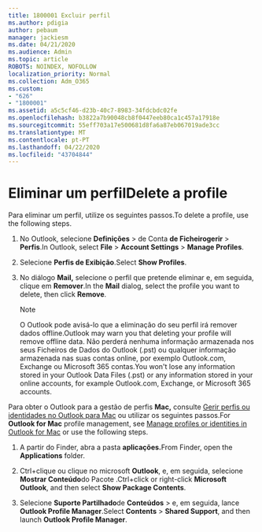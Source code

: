 ```yaml
---
title: 1800001 Excluir perfil
ms.author: pdigia
author: pebaum
manager: jackiesm
ms.date: 04/21/2020
ms.audience: Admin
ms.topic: article
ROBOTS: NOINDEX, NOFOLLOW
localization_priority: Normal
ms.collection: Adm_O365
ms.custom:
- "626"
- "1800001"
ms.assetid: a5c5cf46-d23b-40c7-8983-34fdcbdc02fe
ms.openlocfilehash: b3822a7b90048cb8f0447eeb80ca1c457a17918e
ms.sourcegitcommit: 55eff703a17e500681d8fa6a87eb067019ade3cc
ms.translationtype: MT
ms.contentlocale: pt-PT
ms.lasthandoff: 04/22/2020
ms.locfileid: "43704844"
---
```

# <a name="delete-a-profile"></a><span data-ttu-id="546c7-102">Eliminar um perfil</span><span class="sxs-lookup"><span data-stu-id="546c7-102">Delete a profile</span></span>

<span data-ttu-id="546c7-103">Para eliminar um perfil, utilize os seguintes passos.</span><span class="sxs-lookup"><span data-stu-id="546c7-103">To delete a profile, use the following steps.</span></span>
  
1. <span data-ttu-id="546c7-104">No Outlook, selecione **Definições** \> de Conta **de Ficheirogerir** \> **Perfis**.</span><span class="sxs-lookup"><span data-stu-id="546c7-104">In Outlook, select **File** \> **Account Settings** \> **Manage Profiles**.</span></span>

2. <span data-ttu-id="546c7-105">Selecione **Perfis de Exibição**.</span><span class="sxs-lookup"><span data-stu-id="546c7-105">Select **Show Profiles**.</span></span>

3. <span data-ttu-id="546c7-106">No diálogo **Mail,** selecione o perfil que pretende eliminar e, em seguida, clique em **Remover**.</span><span class="sxs-lookup"><span data-stu-id="546c7-106">In the **Mail** dialog, select the profile you want to delete, then click **Remove**.</span></span>

    > [!NOTE]
    > <span data-ttu-id="546c7-107">O Outlook pode avisá-lo que a eliminação do seu perfil irá remover dados offline.</span><span class="sxs-lookup"><span data-stu-id="546c7-107">Outlook may warn you that deleting your profile will remove offline data.</span></span> <span data-ttu-id="546c7-108">Não perderá nenhuma informação armazenada nos seus Ficheiros de Dados do Outlook (.pst) ou qualquer informação armazenada nas suas contas online, por exemplo Outlook.com, Exchange ou Microsoft 365 contas.</span><span class="sxs-lookup"><span data-stu-id="546c7-108">You won't lose any information stored in your Outlook Data Files (.pst) or any information stored in your online accounts, for example Outlook.com, Exchange, or Microsoft 365 accounts.</span></span>
  
<span data-ttu-id="546c7-109">Para obter o Outlook para a gestão de perfis **Mac,** consulte [Gerir perfis ou identidades no Outlook para Mac](https://support.office.com/article/fed2a955-74df-4a24-bef6-78a426958c4c.aspx) ou utilizar os seguintes passos.</span><span class="sxs-lookup"><span data-stu-id="546c7-109">For **Outlook for Mac** profile management, see [Manage profiles or identities in Outlook for Mac](https://support.office.com/article/fed2a955-74df-4a24-bef6-78a426958c4c.aspx) or use the following steps.</span></span>
  
1. <span data-ttu-id="546c7-110">A partir do Finder, abra a pasta **aplicações.**</span><span class="sxs-lookup"><span data-stu-id="546c7-110">From Finder, open the **Applications** folder.</span></span>

2. <span data-ttu-id="546c7-111">Ctrl+clique ou clique no microsoft **Outlook**, e, em seguida, selecione **Mostrar Conteúdo**do Pacote .</span><span class="sxs-lookup"><span data-stu-id="546c7-111">Ctrl+click or right-click **Microsoft Outlook**, and then select **Show Package Contents**.</span></span>

3. <span data-ttu-id="546c7-112">Selecione **Suporte Partilhado**de **Conteúdos** \> e, em seguida, lance **Outlook Profile Manager**.</span><span class="sxs-lookup"><span data-stu-id="546c7-112">Select **Contents** \> **Shared Support**, and then launch **Outlook Profile Manager**.</span></span>
